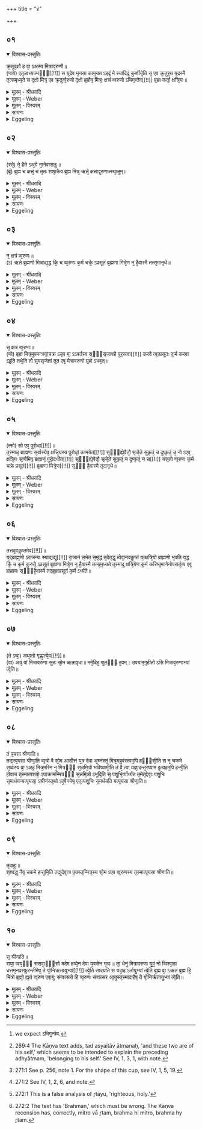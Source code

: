 +++
title = "४"

+++


## ०१


<details open><summary>विश्वास-प्रस्तुतिः</summary>

क्र᳘तूद᳘क्षौ ह वा᳘ ऽअस्य मित्राव᳘रुणौ॥  
(णावे) एत᳘न्न्वध्यात्मᳫँ᳭[[!!]] स य᳘देव म᳘नसा काम᳘यत ऽइदं᳘ मे स्यादिदं᳘ कुर्व्वीये᳘ति स᳘ एव क्र᳘तुर᳘थ य᳘दस्मै त᳘त्समृध्य᳘ते स द᳘क्षो मित्र᳘ एव क्र᳘तुर्व्व᳘रुणो द᳘क्षो ब्र᳘ह्मैव᳘ मित्रः᳘ क्षत्त्रं व्वरुणो ऽभिग᳘न्तैव[[!!]] ब्र᳘ह्म कर्ता᳘ क्षत्त्रि᳘यः॥
</details>

<details><summary>मूलम् - श्रीधरादि</summary>

क्र᳘तूद᳘क्षौ ह वा᳘ ऽअस्य मित्राव᳘रुणौ॥  
(णावे) एत᳘न्न्वध्यात्मᳫँ᳭[[!!]] स य᳘देव म᳘नसा काम᳘यत ऽइदं᳘ मे स्यादिदं᳘ कुर्व्वीये᳘ति स᳘ एव क्र᳘तुर᳘थ य᳘दस्मै त᳘त्समृध्य᳘ते स द᳘क्षो मित्र᳘ एव क्र᳘तुर्व्व᳘रुणो द᳘क्षो ब्र᳘ह्मैव᳘ मित्रः᳘ क्षत्त्रं व्वरुणो ऽभिग᳘न्तैव[[!!]] ब्र᳘ह्म कर्ता᳘ क्षत्त्रि᳘यः॥
</details>

<details><summary>मूलम् - Weber</summary>

क्र᳘तूद᳘क्षौ ह वा᳘ अस्य मित्राव᳘रुणौ॥  
एतन्न्व᳘ध्यात्मᳫं स य᳘देव म᳘नसा काम᳘यत इद᳘म् मे स्यादिदं᳘ कुर्वीये᳘ति स᳘ एव क्र᳘तुर᳘थ य᳘दस्मै त᳘त्समृध्य᳘ते स द᳘क्षो मित्र᳘ एव क्र᳘तुर्व᳘रुणो द᳘क्षो ब्र᳘ह्मैव᳘ मित्रः᳘ क्षत्रं व᳘रुणो ऽभिगॗन्तैव [^wbr_1] ब्र᳘ह्म कर्ता᳘ क्षत्रि᳘यः॥  

[^wbr_1]: we expect ऽभिगॗन्त्रेव.
</details>

<details><summary>मूलम् - विस्वरम्</summary>


</details>

<details><summary>सायणः</summary>

…
</details>

<details><summary>Eggeling</summary>

1. Mitra and Varuṇa, forsooth, are his intelligence and will; and as such belonging to his self: whenever he desires anything in his mind, as 'Would that this were mine! I might do this!' that is intelligence; and whenever that is accomplished, that is will [^egg_648]. Now intelligence indeed is Mitra, and will is

[^egg_648]: 269:4 The Kāṇva text adds, tad asyaitāv ātmanaḥ, 'and these two are of his self,' which seems to be intended to explain the preceding adhyātmam, 'belonging to his self.' See IV, 1, 3, 1, with note.

 Varuṇa; and Mitra is the priesthood, and Varuṇa the nobility; and the priesthood is the conceiver, and the noble is the doer.
</details>


## ०२


<details open><summary>विश्वास-प्रस्तुतिः</summary>

(स्ते᳘) ते᳘ हैते ऽअ᳘ग्रे ना᳘नेवासतुः॥  
(र्ब्र᳘) ब्र᳘ह्म च क्षत्त्रं᳘ च त᳘तः शशा᳘कैव ब्र᳘ह्म मित्र᳘ ऋते᳘ क्षत्त्राद्व᳘रुणात्स्था᳘तुम्॥
</details>

<details><summary>मूलम् - श्रीधरादि</summary>

(स्ते᳘) ते᳘ हैते ऽअ᳘ग्रे ना᳘नेवासतुः॥  
(र्ब्र᳘) ब्र᳘ह्म च क्षत्त्रं᳘ च त᳘तः शशा᳘कैव ब्र᳘ह्म मित्र᳘ ऋते᳘ क्षत्त्राद्व᳘रुणात्स्था᳘तुम्॥
</details>

<details><summary>मूलम् - Weber</summary>

ते᳘ हैते अ᳘ग्रे ना᳘नेवासतुः॥  
ब्र᳘ह्म च क्षत्रं᳘ च त᳘तः श शा᳘कैव ब्र᳘ह्म मित्र᳘ ऋते᳘ क्षत्राद्व᳘रुणात्स्था᳘तुम्॥
</details>

<details><summary>मूलम् - विस्वरम्</summary>


</details>

<details><summary>सायणः</summary>

…
</details>

<details><summary>Eggeling</summary>

2. Now in the beginning these two, the priesthood and the nobility, were separate: then Mitra, the priesthood, could stand without Varuṇa, the nobility.
</details>


## ०३


<details open><summary>विश्वास-प्रस्तुतिः</summary>

न᳘ क्षत्रं व्व᳘रुणः॥  
(ऽ) ऋते ब्र᳘ह्मणो मित्राद्य᳘द्ध किं᳘ च व्व᳘रुणः क᳘र्म चक्रे᳘ ऽप्रसूतं ब्र᳘ह्मणा मित्रे᳘ण न᳘ है᳘वास्मै तत्स᳘मानृधे॥
</details>

<details><summary>मूलम् - श्रीधरादि</summary>

न᳘ क्षत्रं व्व᳘रुणः॥  
(ऽ) ऋते ब्र᳘ह्मणो मित्राद्य᳘द्ध किं᳘ च व्व᳘रुणः क᳘र्म चक्रे᳘ ऽप्रसूतं ब्र᳘ह्मणा मित्रे᳘ण न᳘ है᳘वास्मै तत्स᳘मानृधे॥
</details>

<details><summary>मूलम् - Weber</summary>

न᳘ क्षत्रं व᳘रुणः॥  
ऋते ब्र᳘ह्मणो मित्राद्य᳘द्ध किं᳘ च व᳘रुणः क᳘र्म चक्रे᳘ ऽप्रसूतम् ब्र᳘ह्मणा मित्रे᳘ण नॗ हैॗवास्मै तत्स᳘मानृधे॥
</details>

<details><summary>मूलम् - विस्वरम्</summary>


</details>

<details><summary>सायणः</summary>

…
</details>

<details><summary>Eggeling</summary>

3. Not Varuṇa, the nobility, without Mitra, the priesthood: whatever deed Varuṇa did unsped by Mitra, the priesthood, therein, forsooth, he succeeded not.
</details>


## ०४


<details open><summary>विश्वास-प्रस्तुतिः</summary>

स᳘ क्षत्रं व्व᳘रुणः॥  
(णो) ब्र᳘ह्म मित्र᳘मुपमन्त्रयां᳘चक्र ऽउ᳘प मा᳘ ऽऽवर्तस्व स᳘ᳫं᳘सृजावहै पुर᳘स्त्वा[[!!]] करवै त्व᳘त्प्रसूतः क᳘र्म करवा ऽइ᳘ति तथे᳘ति तौ स᳘मसृजेतां त᳘त एष᳘ मैत्रावरुणो ग्र᳘हो ऽभव᳘त्॥
</details>

<details><summary>मूलम् - श्रीधरादि</summary>

स᳘ क्षत्रं व्व᳘रुणः॥  
(णो) ब्र᳘ह्म मित्र᳘मुपमन्त्रयां᳘चक्र ऽउ᳘प मा᳘ ऽऽवर्तस्व स᳘ᳫं᳘सृजावहै पुर᳘स्त्वा[[!!]] करवै त्व᳘त्प्रसूतः क᳘र्म करवा ऽइ᳘ति तथे᳘ति तौ स᳘मसृजेतां त᳘त एष᳘ मैत्रावरुणो ग्र᳘हो ऽभव᳘त्॥
</details>

<details><summary>मूलम् - Weber</summary>

स᳘ क्षत्रं व᳘रुणः॥  
ब्र᳘ह्म मित्र᳘मुपमन्त्रयां᳘ चक्र उ᳘प मा᳘वर्तस्व स᳘ᳫं᳘सृजावहै पु᳘रस्त्वा करवै त्व᳘त्प्रसूतः क᳘र्म करवा इ᳘ति तथे᳘ति तौ स᳘मसृजेतां त᳘त एष᳘ मैत्रावरुणो ग्र᳘हो ऽभवत्॥
</details>

<details><summary>मूलम् - विस्वरम्</summary>


</details>

<details><summary>सायणः</summary>

…
</details>

<details><summary>Eggeling</summary>

4. Varuṇa, the nobility, then called upon Mitra, the priesthood, saying, 'Turn thou unto me that we may unite: I will place thee foremost, sped by thee, I will do deeds!'--'So be it!' So the two united; and therefrom resulted that graha to Mitra and Varuṇa.
</details>


## ०५


<details open><summary>विश्वास-प्रस्तुतिः</summary>

(त्सो) सो एव᳘ पुरोधा[[!!]]॥  
त᳘स्मान्न᳘ ब्राह्मणः स᳘र्व्वस्येव᳘ क्षत्त्रि᳘यस्य पुरोधां᳘ कामयेत[[!!]] स᳘ᳫं᳘ह्ये᳘वैतौ᳘ सृजे᳘ते सुकृतं᳘ च दुष्कृतं᳘ च᳘ नो ऽएव᳘ क्षत्रि᳘यः स᳘र्व्वमिव᳘ ब्राह्मणं᳘ पुरो᳘दधीत[[!!]] स᳘ᳫं᳘ह्ये᳘वैतौ᳘ सृजे᳘ते सुकृतं᳘ च दुष्कृतं᳘ च स[[!!]] यत्त᳘तो व्व᳘रुणः क᳘र्म चक्रे प्रसूतं[[!!]] ब्र᳘ह्मणा मित्रे᳘ण[[!!]] स᳘ᳫं᳘ है᳘वास्मै त᳘दानृधे॥
</details>

<details><summary>मूलम् - श्रीधरादि</summary>

(त्सो) सो एव᳘ पुरोधा[[!!]]॥  
त᳘स्मान्न᳘ ब्राह्मणः स᳘र्व्वस्येव᳘ क्षत्त्रि᳘यस्य पुरोधां᳘ कामयेत[[!!]] स᳘ᳫं᳘ह्ये᳘वैतौ᳘ सृजे᳘ते सुकृतं᳘ च दुष्कृतं᳘ च᳘ नो ऽएव᳘ क्षत्रि᳘यः स᳘र्व्वमिव᳘ ब्राह्मणं᳘ पुरो᳘दधीत[[!!]] स᳘ᳫं᳘ह्ये᳘वैतौ᳘ सृजे᳘ते सुकृतं᳘ च दुष्कृतं᳘ च स[[!!]] यत्त᳘तो व्व᳘रुणः क᳘र्म चक्रे प्रसूतं[[!!]] ब्र᳘ह्मणा मित्रे᳘ण[[!!]] स᳘ᳫं᳘ है᳘वास्मै त᳘दानृधे॥
</details>

<details><summary>मूलम् - Weber</summary>

सो एव᳘ पुरोधा᳟॥  
त᳘स्मान्न᳘ ब्राह्मणः स᳘र्वस्येव क्षत्रि᳘यस्य पुरोधां᳘ कामयेतॗ सᳫं ह्येतौ᳘ सृजे᳘ते सुकृतं᳘ च दुष्कृतं᳘ चॗ नो एव᳘ क्षत्रि᳘यः स᳘र्वमिव ब्राह्मण᳘म् पुरो᳘दधीतॗ सᳫं ह्येॗवैतौ᳘ सृजे᳘ते कुकृतं᳘ च दुष्कृतं᳘ च स᳘ यत्त᳘तो व᳘रुणः क᳘र्म चक्रे प्र᳘सूतम् ब्र᳘ह्मणा मित्रे᳘णॗ सᳫं हैवास्मै त᳘दानृधे॥
</details>

<details><summary>मूलम् - विस्वरम्</summary>


</details>

<details><summary>सायणः</summary>

…
</details>

<details><summary>Eggeling</summary>

5. Such, then, is the office of Purohita (placed foremost, domestic priest). Wherefore let not a Brāhman desire to become the Purohita of any one Kshatriya (he may meet with), as thereby righteousness and unrighteousness unite; nor should a Kshatriya make any Brāhman (he may meet with) his Purohita, as thereby righteousness and unrighteousness unite.--Whatever deed, sped by Mitra, the priesthood, Varuṇa thenceforward did, in that he succeeded.
</details>


## ०६


<details open><summary>विश्वास-प्रस्तुतिः</summary>

तत्तद᳘वकॢप्तमेव[[!!]]॥  
य᳘द्ब्राह्म᳘णो ऽराजन्यः स्याद्यद्यु[[!!]] रा᳘जानं ल᳘भेत स᳘मृद्धं त᳘देत᳘द्ध᳘ त्वेवा᳘नवकॢप्तं य᳘त्क्षत्रि᳘यो ब्राह्मणो भ᳘वति य᳘द्ध किं᳘ च क᳘र्म कुरुते᳘ ऽप्रसूतं ब्र᳘ह्मणा मित्रे᳘ण न᳘ है᳘वास्मै तत्स᳘मृध्यते त᳘स्मादु क्षत्रि᳘येण क᳘र्म करिष्य᳘माणेनोपसर्त᳘व्य एव᳘ ब्राह्मणः स᳘ᳫं᳘है᳘वास्मै तद्ब्र᳘ह्मप्रसूतं क᳘र्म ऽर्ध्यते॥
</details>

<details><summary>मूलम् - श्रीधरादि</summary>

तत्तद᳘वकॢप्तमेव[[!!]]॥  
य᳘द्ब्राह्म᳘णो ऽराजन्यः स्याद्यद्यु[[!!]] रा᳘जानं ल᳘भेत स᳘मृद्धं त᳘देत᳘द्ध᳘ त्वेवा᳘नवकॢप्तं य᳘त्क्षत्रि᳘यो ब्राह्मणो भ᳘वति य᳘द्ध किं᳘ च क᳘र्म कुरुते᳘ ऽप्रसूतं ब्र᳘ह्मणा मित्रे᳘ण न᳘ है᳘वास्मै तत्स᳘मृध्यते त᳘स्मादु क्षत्रि᳘येण क᳘र्म करिष्य᳘माणेनोपसर्त᳘व्य एव᳘ ब्राह्मणः स᳘ᳫं᳘है᳘वास्मै तद्ब्र᳘ह्मप्रसूतं क᳘र्म ऽर्ध्यते॥
</details>

<details><summary>मूलम् - Weber</summary>

तत्तद᳘वकॢप्तमेव᳟॥  
य᳘द्ब्राह्मॗणो ऽराजन्यः स्याद्य᳘द्यु रा᳘जानं ल᳘भेत स᳘मृद्धं त᳘देत᳘द्धॗ त्वेवा᳘नवकॢप्तं य᳘त्क्षत्रि᳘यो ऽब्राह्मणो भ᳘वति य᳘द्ध किं᳘ च क᳘र्म कुरुते᳘ प्रसूतम् ब्र᳘ह्मणा मित्रे᳘ण न᳘ हैॗवास्मै तत्स᳘मृध्यते त᳘स्मादु क्षत्रि᳘येण क᳘र्म करिष्य᳘माणेनोपसर्त᳘व्य एव᳘ ब्राह्मणः स᳘ᳫं᳘ हैॗवास्मै तद्ब्र᳘ह्मप्रसूतं क᳘र्मर्ध्यते॥
</details>

<details><summary>मूलम् - विस्वरम्</summary>


</details>

<details><summary>सायणः</summary>

…
</details>

<details><summary>Eggeling</summary>

6. Hence it is quite proper that a Brāhman should be without a king, but were he to obtain a king, it would be conducive to the success (of both). It is, however, quite improper that a king should be without a Brāhman, for whatever deed he does, unsped by Mitra, the priesthood, therein he succeeds not. Wherefore a Kshatriya who intends to do a deed ought by all means to resort to a Brāhman, for

he verily succeeds only in the deed sped by the Brāhman.
</details>


## ०७


<details open><summary>विश्वास-प्रस्तुतिः</summary>

(ते ऽथा᳘) अथा᳘तो गृह्णा᳘त्ये᳘व[[!!]]॥  
(वा) अयं᳘ वां मित्रावरुणा सुतः सो᳘म ऋतावृधा॥ ममे᳘दिह᳘ श्रुतᳫं᳭ ह᳘वम्। उपयाम᳘गृहीतो ऽसि मित्राव᳘रुणाभ्यां त्वे᳘ति॥
</details>

<details><summary>मूलम् - श्रीधरादि</summary>

(ते ऽथा᳘) अथा᳘तो गृह्णा᳘त्ये᳘व[[!!]]॥  
(वा) अयं᳘ वां मित्रावरुणा सुतः सो᳘म ऋतावृधा॥ ममे᳘दिह᳘ श्रुतᳫं᳭ ह᳘वम्। उपयाम᳘गृहीतो ऽसि मित्राव᳘रुणाभ्यां त्वे᳘ति॥
</details>

<details><summary>मूलम् - Weber</summary>

अथा᳘तो गृह्णा᳘त्येव᳟॥  
अयं᳘ वाम् मित्रावरुणा सुतः सो᳘म ऋतावृधा ममे᳘दिह᳘ श्रुतᳫं ह᳘वम् उपयाम᳘गृहीतो ऽसि मित्राव᳘रुणाभ्यां त्वे᳘ति॥
</details>

<details><summary>मूलम् - विस्वरम्</summary>


</details>

<details><summary>सायणः</summary>

…
</details>

<details><summary>Eggeling</summary>

7. Now he draws (the Maitrā-varuṇa graha) from that (stream of Soma) [^egg_649], with (Vāj. S. VII, 9; Rig-veda II, 41, 4), 'This Soma, O Mitra and Varuṇa, hath been pressed for you; ye holy, now hear my cry!--Thou art taken with a support [^egg_650]!--Thee for Mitra and Varuṇa!'

[^egg_649]: 271:1 See p. 256, note 1. For the shape of this cup, see IV, 1, 5, 19.

[^egg_650]: 271:2 See IV, 1, 2, 6, and note.
</details>


## ०८


<details open><summary>विश्वास-प्रस्तुतिः</summary>

तं प᳘यसा श्रीणाति॥  
तद्यत्प᳘यसा श्रीणा᳘ति व्वृत्रो वै सो᳘म आसीत्तं य᳘त्र देवा अ᳘घ्नंस्तं᳘ मित्र᳘मब्रुवंस्त्वम᳘पि हᳫँ᳭सी᳘ति स न᳘ चकमे स᳘र्व्वस्य वा᳘ ऽअहं᳘ मित्र᳘मस्मि न᳘ मित्रᳫँ᳭ स᳘न्नमि᳘त्रो भविष्यामी᳘ति तं वै᳘ त्वा यज्ञा᳘दन्त᳘रेष्याम इ᳘त्यहम᳘पि हन्मी᳘ति होवाच त᳘स्मात्पशवो᳘ ऽपाक्रामन्मित्रᳫँ᳭ स᳘न्नमि᳘त्रो ऽभूदि᳘ति स᳘ पशु᳘भि᳘र्व्यार्ध्यत त᳘मेत᳘द्देवाः᳘ पशु᳘भिः स᳘मार्धयन्यत्प᳘यसा᳘ ऽश्रीणंस्त᳘थो ऽए᳘वैनमेष᳘ एत᳘त्पशु᳘भिः स᳘मर्धयति यत्प᳘यसा श्रीणा᳘ति॥
</details>

<details><summary>मूलम् - श्रीधरादि</summary>

तं प᳘यसा श्रीणाति॥  
तद्यत्प᳘यसा श्रीणा᳘ति व्वृत्रो वै सो᳘म आसीत्तं य᳘त्र देवा अ᳘घ्नंस्तं᳘ मित्र᳘मब्रुवंस्त्वम᳘पि हᳫँ᳭सी᳘ति स न᳘ चकमे स᳘र्व्वस्य वा᳘ ऽअहं᳘ मित्र᳘मस्मि न᳘ मित्रᳫँ᳭ स᳘न्नमि᳘त्रो भविष्यामी᳘ति तं वै᳘ त्वा यज्ञा᳘दन्त᳘रेष्याम इ᳘त्यहम᳘पि हन्मी᳘ति होवाच त᳘स्मात्पशवो᳘ ऽपाक्रामन्मित्रᳫँ᳭ स᳘न्नमि᳘त्रो ऽभूदि᳘ति स᳘ पशु᳘भि᳘र्व्यार्ध्यत त᳘मेत᳘द्देवाः᳘ पशु᳘भिः स᳘मार्धयन्यत्प᳘यसा᳘ ऽश्रीणंस्त᳘थो ऽए᳘वैनमेष᳘ एत᳘त्पशु᳘भिः स᳘मर्धयति यत्प᳘यसा श्रीणा᳘ति॥
</details>

<details><summary>मूलम् - Weber</summary>

तम् प᳘यसा श्रिणाति॥  
तद्यत्प᳘यसा श्रीणा᳘ति वृत्रो वै सो᳘म आसीत्तं य᳘त्र देवा अ᳘घ्नंस्त᳘म् मित्र᳘मब्रुवंस्त्वम᳘पि हंसी᳘ति स न᳘ चकमे स᳘र्वस्य वा᳘ अह᳘म् मित्र᳘मस्मि न᳘ मित्रᳫं स᳘न्नमि᳘त्रो भविष्यामी᳘ति तं वै᳘ त्वा यज्ञा᳘दन्त᳘रेष्याम इ᳘त्यहम᳘पि हन्मी᳘ति होवाच त᳘स्मात्पशवो᳘ ऽपाक्रामन्मित्रᳫं स᳘न्नमि᳘त्रो ऽभूदि᳘ति स᳘ पशु᳘भिॗर्व्यार्ध्यत त᳘मेत᳘द्देवाः᳘ पशु᳘भिः स᳘मार्धयन्यत्प᳘यसा᳘श्रीणंस्त᳘थो एॗवैनमेष᳘ एत᳘त्पशु᳘भिः स᳘मर्धयति यत्प᳘यसा श्रीणा᳘ति॥
</details>

<details><summary>मूलम् - विस्वरम्</summary>


</details>

<details><summary>सायणः</summary>

…
</details>

<details><summary>Eggeling</summary>

8. He mixes it with milk. The reason why he mixes it with milk is this. Soma, forsooth, was Vr̥tra. Now when the gods slew him, they said to Mitra, 'Thou also slayest!' But he liked it not and said, 'Surely, I am every one's friend (mitra): being no friend, I shall become an enemy (or, other than Mitra, Amitra).'--'Then we shall exclude thee from the sacrifice!'--Then said he, 'I, too, slay!' Thereupon the cattle went from him, saying, 'Being a friend, he has become an enemy!' Thus he was deprived of the cattle. By mixing (the Soma) with milk, the gods then supplied him with cattle; and in like manner does this (priest) now supply him (the sacrificer or Mitra) with cattle by mixing (the Soma) with milk.
</details>


## ०९


<details open><summary>विश्वास-प्रस्तुतिः</summary>

त᳘दाहुः॥  
श᳘श्वद्ध᳘ नैव᳘ चकमे हन्तुमि᳘ति तद्य᳘देवा᳘त्र प᳘यस्त᳘न्मित्र᳘स्य सो᳘म ऽएव व्व᳘रुणस्य त᳘स्मात्प᳘यसा श्रीणाति॥
</details>

<details><summary>मूलम् - श्रीधरादि</summary>

त᳘दाहुः॥  
श᳘श्वद्ध᳘ नैव᳘ चकमे हन्तुमि᳘ति तद्य᳘देवा᳘त्र प᳘यस्त᳘न्मित्र᳘स्य सो᳘म ऽएव व्व᳘रुणस्य त᳘स्मात्प᳘यसा श्रीणाति॥
</details>

<details><summary>मूलम् - Weber</summary>

त᳘दाहुः॥  
श᳘श्वद्धॗ नैव᳘ चकमे हन्तुमि᳘ति तद्य᳘देवा᳘त्र प᳘यस्त᳘न्मित्र᳘स्य सो᳘म एव व᳘रुणस्य त᳘स्मात्प᳘यसा श्रीणाति॥
</details>

<details><summary>मूलम् - विस्वरम्</summary>


</details>

<details><summary>सायणः</summary>

…
</details>

<details><summary>Eggeling</summary>

9. As to this they say, 'Surely he liked it not to slay!' Thus, what milk there is in this (mixture) that belongs to Mitra, but the Soma belongs to Varuṇa: therefore one mixes it with milk.
</details>


## १०


<details open><summary>विश्वास-प्रस्तुतिः</summary>

स᳘ श्रीणाति॥  
राया᳘ व्वय᳘ᳫँ᳘ ससवा᳘ᳫँ᳘सो मदेम हव्ये᳘न देवा य᳘वसेन गा᳘वः॥ तां᳘ धेनुं मित्रावरुणा यु᳘वं᳘ नो व्विश्वा᳘हा धत्तम᳘नपस्फुरन्तीमेष᳘ ते यो᳘निऋतायुभ्यां[[!!]] त्वे᳘ति सादयति स यदा᳘ह ऽर्तायु᳘भ्यां त्वे᳘ति ब्र᳘ह्म वा᳘ ऽऋतं ब्र᳘ह्म हि᳘ मित्रो ब्र᳘ह्मो᳘ ह्यृतं व्व᳘रुण एवा᳘युः संव्वत्सरो हि व्व᳘रुणः संव्वत्सर आ᳘युस्त᳘स्मादाहैष᳘ ते यो᳘निर्ऋतायु᳘भ्यां त्वे᳘ति॥
</details>

<details><summary>मूलम् - श्रीधरादि</summary>

स᳘ श्रीणाति॥  
राया᳘ व्वय᳘ᳫँ᳘ ससवा᳘ᳫँ᳘सो मदेम हव्ये᳘न देवा य᳘वसेन गा᳘वः॥ तां᳘ धेनुं मित्रावरुणा यु᳘वं᳘ नो व्विश्वा᳘हा धत्तम᳘नपस्फुरन्तीमेष᳘ ते यो᳘निऋतायुभ्यां[[!!]] त्वे᳘ति सादयति स यदा᳘ह ऽर्तायु᳘भ्यां त्वे᳘ति ब्र᳘ह्म वा᳘ ऽऋतं ब्र᳘ह्म हि᳘ मित्रो ब्र᳘ह्मो᳘ ह्यृतं व्व᳘रुण एवा᳘युः संव्वत्सरो हि व्व᳘रुणः संव्वत्सर आ᳘युस्त᳘स्मादाहैष᳘ ते यो᳘निर्ऋतायु᳘भ्यां त्वे᳘ति॥
</details>

<details><summary>मूलम् - Weber</summary>

स᳘ श्रीणाति॥  
राया᳘ वय᳘ᳫं᳘ ससवा᳘ᳫं᳘सो मदेम हव्ये᳘न देवा य᳘वसेन गा᳘वः तां᳘ धेनु᳘म् मित्रावरुणा युवं᳘ नो विश्वा᳘हा धत्तम᳘नपस्फुरन्तीमेष᳘ ते यो᳘निरृतायु᳘भ्यां त्वे᳘ति सादयति स यदा᳘हर्तायु᳘भ्यां त्वे᳘ति ब्र᳘ह्म वा᳘ ऋतम् ब्र᳘ह्म हि᳘ मित्रो ब्र᳘ह्मो ह्यृतं व᳘रुण एवा᳘युः संवत्सरो हि व᳘रुणः संवत्सर आ᳘युस्त᳘स्मादाहैष᳘ ते यो᳘नि ऋतायु᳘भ्यां त्वे᳘ति॥
</details>

<details><summary>मूलम् - विस्वरम्</summary>


</details>

<details><summary>सायणः</summary>

…
</details>

<details><summary>Eggeling</summary>

10. He mixes it with (Vāj. S. VII, 10; Rig-veda IV, 42, 10), 'May we delight in the wealth we have gained, the gods in the offering, the kine in pasture! that unfailing milch cow,

 O Mitra and Varuṇa, grant ye unto us day by day!'--with 'This is thy womb: thee for truth and life [^egg_651]!' he deposits it. Now as to why he says, 'Thee for truth and life,'--the truth is Mitra [^egg_652], since Mitra is the Brahman, and the truth is the Brahman (sacerdotium or sacred writ);--and life is Varuṇa, since Varuṇa is the year, and life is the year: therefore he says, 'This is thy womb: thee for truth and life!'

[^egg_651]: 272:1 This is a false analysis of r̥tāyu, 'righteous, holy.'

[^egg_652]: 272:2 The text has 'Brahman,' which must be wrong. The Kāṇva recension has, correctly, mitro vā r̥tam, brahma hi mitro, brahma hy r̥tam.
</details>

